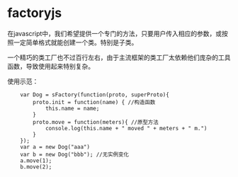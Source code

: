 # factoryjs

在javascript中，我们希望提供一个专门的方法，只要用户传入相应的参数，或按照一定简单格式就能创建一个类。特别是子类。

一个精巧的类工厂也不过百行左右，由于主流框架的类工厂太依赖他们庞杂的工具函数，导致使用起来特别复杂。

使用示范：

```
	var Dog = sFactory(function(proto, superProto){
		proto.init = function(name) { //构造函数
			this.name = name;
		}
		proto.move = function(meters){ //原型方法
			console.log(this.name + " moved " + meters + " m.")
		}
	});
	var a = new Dog("aaa")
	var b = new Dog("bbb"); //无实例变化
	a.move(1);
	b.move(2);
	
```

